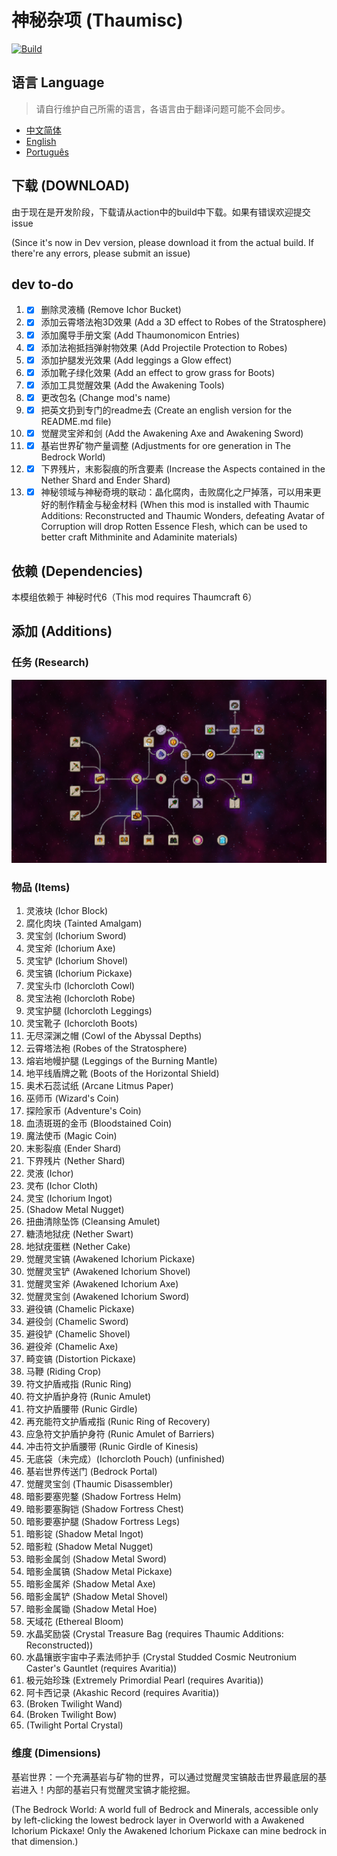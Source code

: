 # 神秘杂项 (Thaumisc)

 [![Build](https://github.com/KELETU66666/keletupack/actions/workflows/main.yml/badge.svg?branch=backport)](https://github.com/KELETU66666/keletupack/actions/workflows/main.yml)

## 语言 Language
> 请自行维护自己所需的语言，各语言由于翻译问题可能不会同步。

- [中文简体](./README.md)
- [English](./doc/en_us/README.md)
- [Português](./doc/pt_br/README.md)

## 下载 (DOWNLOAD)
由于现在是开发阶段，下载请从action中的build中下载。如果有错误欢迎提交issue

(Since it's now in Dev version, please download it from the actual build. If there're any errors, please submit an issue)

## dev to-do

1. - [x] 删除灵液桶 (Remove Ichor Bucket)
2. - [x] 添加云霄塔法袍3D效果 (Add a 3D effect to Robes of the Stratosphere)
3. - [x] 添加魔导手册文案 (Add Thaumonomicon Entries)
4. - [x] 添加法袍抵挡弹射物效果 (Add Projectile Protection to Robes)
5. - [x] 添加护腿发光效果 (Add leggings a Glow effect)
6. - [x] 添加靴子绿化效果 (Add an effect to grow grass for Boots)
7. - [x] 添加工具觉醒效果 (Add the Awakening Tools)
8. - [x] 更改包名 (Change mod's name)
9. - [x] 把英文扔到专门的readme去 (Create an english version for the README.md file)
10. - [x] 觉醒灵宝斧和剑 (Add the Awakening Axe and Awakening Sword)
11. - [x] 基岩世界矿物产量调整 (Adjustments for ore generation in The Bedrock World)
12. - [x] 下界残片，末影裂痕的所含要素 (Increase the Aspects contained in the Nether Shard and Ender Shard)
13. - [x] 神秘领域与神秘奇境的联动：晶化腐肉，击败腐化之尸掉落，可以用来更好的制作精金与秘金材料 (When this mod is installed with Thaumic Additions: Reconstructed and Thaumic Wonders, defeating Avatar of Corruption will drop Rotten Essence Flesh, which can be used to better craft Mithminite and Adaminite materials)

## 依赖 (Dependencies)

本模组依赖于 神秘时代6（This mod requires Thaumcraft 6）

## 添加 (Additions)

### 任务 (Research)

![添加的任务](./doc/zh_cn/image/研究.png)

### 物品 (Items)

01. 灵液块 (Ichor Block)
02. 腐化肉块 (Tainted Amalgam)
03. 灵宝剑 (Ichorium Sword)
04. 灵宝斧 (Ichorium Axe)
05. 灵宝铲 (Ichorium Shovel)
06. 灵宝镐 (Ichorium Pickaxe)
07. 灵宝头巾 (Ichorcloth Cowl)
08. 灵宝法袍 (Ichorcloth Robe)
09. 灵宝护腿 (Ichorcloth Leggings)
10. 灵宝靴子 (Ichorcloth Boots)
11. 无尽深渊之帽 (Cowl of the Abyssal Depths)
12. 云霄塔法袍 (Robes of the Stratosphere)
13. 熔岩地幔护腿 (Leggings of the Burning Mantle)
14. 地平线盾牌之靴 (Boots of the Horizontal Shield)
15. 奥术石蕊试纸 (Arcane Litmus Paper)
16. 巫师币 (Wizard's Coin)
17. 探险家币 (Adventure's Coin)
18. 血渍斑斑的金币 (Bloodstained Coin)
19. 魔法使币 (Magic Coin)
20. 末影裂痕 (Ender Shard)
21. 下界残片 (Nether Shard)
22. 灵液 (Ichor)
23. 灵布 (Ichor Cloth)
24. 灵宝 (Ichorium Ingot)
25. (Shadow Metal Nugget)
26. 扭曲清除坠饰 (Cleansing Amulet)
27. 糖渍地狱疣 (Nether Swart)
28. 地狱疣蛋糕 (Nether Cake)
29. 觉醒灵宝镐 (Awakened Ichorium Pickaxe)
30. 觉醒灵宝铲 (Awakened Ichorium Shovel)
31. 觉醒灵宝斧 (Awakened Ichorium Axe)
32. 觉醒灵宝剑 (Awakened Ichorium Sword)
33. 避役镐 (Chamelic Pickaxe)
34. 避役剑 (Chamelic Sword)
35. 避役铲 (Chamelic Shovel)
36. 避役斧 (Chamelic Axe)
37. 畸变镐 (Distortion Pickaxe)
38. 马鞭 (Riding Crop)
39. 符文护盾戒指 (Runic Ring)
40. 符文护盾护身符 (Runic Amulet)
41. 符文护盾腰带 (Runic Girdle)
42. 再充能符文护盾戒指 (Runic Ring of Recovery)
43. 应急符文护盾护身符 (Runic Amulet of Barriers)
44. 冲击符文护盾腰带 (Runic Girdle of Kinesis)
45. 无底袋（未完成）(Ichorcloth Pouch) (unfinished)
46. 基岩世界传送门 (Bedrock Portal)
47. 觉醒灵宝剑 (Thaumic Disassembler)
48. 暗影要塞兜鍪 (Shadow Fortress Helm)
49. 暗影要塞胸铠 (Shadow Fortress Chest)
50. 暗影要塞护腿 (Shadow Fortress Legs)
51. 暗影锭 (Shadow Metal Ingot)
52. 暗影粒 (Shadow Metal Nugget)
53. 暗影金属剑 (Shadow Metal Sword)
54. 暗影金属镐 (Shadow Metal Pickaxe)
55. 暗影金属斧 (Shadow Metal Axe)
56. 暗影金属铲 (Shadow Metal Shovel)
57. 暗影金属锄 (Shadow Metal Hoe)
58. 天域花 (Ethereal Bloom)
59. 水晶奖励袋 (Crystal Treasure Bag (requires Thaumic Additions: Reconstructed))
60. 水晶镶嵌宇宙中子素法师护手 (Crystal Studded Cosmic Neutronium Caster's Gauntlet (requires Avaritia))
61. 极元始珍珠 (Extremely Primordial Pearl (requires Avaritia))
62. 阿卡西记录 (Akashic Record (requires Avaritia))
63. (Broken Twilight Wand)
64. (Broken Twilight Bow)
65. (Twilight Portal Crystal)

### 维度 (Dimensions)

基岩世界：一个充满基岩与矿物的世界，可以通过觉醒灵宝镐敲击世界最底层的基岩进入！内部的基岩只有觉醒灵宝镐才能挖掘。

(The Bedrock World: A world full of Bedrock and Minerals, accessible only by left-clicking the lowest bedrock layer in Overworld with a Awakened Ichorium Pickaxe! Only the Awakened Ichorium Pickaxe can mine bedrock in that dimension.)
